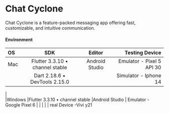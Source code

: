 # Chat Cyclone
Chat Cyclone is a feature-packed messaging app offering fast, customizable, and intuitive communication.


#### Environment

| OS      | SDK                            | Editor         | Testing Device            |
|:--      | :----:                         | :----:         |                      ---: |
|Mac      | Flutter 3.3.10 • channel stable| Android Studio | Emulator - Pixel 5 API 30 |
|         | Dart 2.18.6 • DevTools 2.15.0  |                | Simulator - Iphone 14     |
|   
|Windows  |Flutter 3.3.10 • channel stable |Android Studio  | Emulator - Google Pixel 6 | 
|         |                                |                | real Device -Vivi y21




